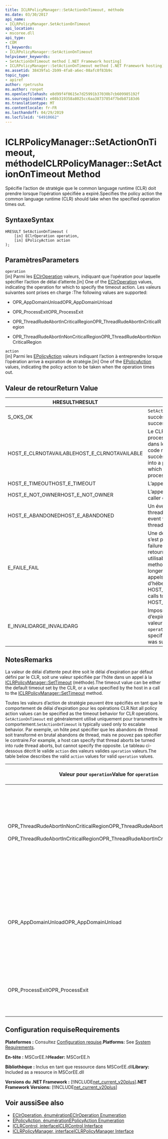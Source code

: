 ```yaml
---
title: ICLRPolicyManager::SetActionOnTimeout, méthode
ms.date: 03/30/2017
api_name:
- ICLRPolicyManager.SetActionOnTimeout
api_location:
- mscoree.dll
api_type:
- COM
f1_keywords:
- ICLRPolicyManager::SetActionOnTimeout
helpviewer_keywords:
- SetActionOnTimeout method [.NET Framework hosting]
- ICLRPolicyManager::SetActionOnTimeout method [.NET Framework hosting]
ms.assetid: 38439fa1-2b99-4fa8-a6ec-08afc0f83b9c
topic_type:
- apiref
author: rpetrusha
ms.author: ronpet
ms.openlocfilehash: e8d99f4f0615e7d25991b37030b7cb609985192f
ms.sourcegitcommit: e08b319358a8025cc6aa38737854f7bdb87183d6
ms.translationtype: MT
ms.contentlocale: fr-FR
ms.lasthandoff: 04/29/2019
ms.locfileid: "64910662"
---
```

# <a name="iclrpolicymanagersetactionontimeout-method"></a><span data-ttu-id="f4f94-102">ICLRPolicyManager::SetActionOnTimeout, méthode</span><span class="sxs-lookup"><span data-stu-id="f4f94-102">ICLRPolicyManager::SetActionOnTimeout Method</span></span>
<span data-ttu-id="f4f94-103">Spécifie l’action de stratégie que le common language runtime (CLR) doit prendre lorsque l’opération spécifiée a expiré.</span><span class="sxs-lookup"><span data-stu-id="f4f94-103">Specifies the policy action the common language runtime (CLR) should take when the specified operation times out.</span></span>  
  
## <a name="syntax"></a><span data-ttu-id="f4f94-104">Syntaxe</span><span class="sxs-lookup"><span data-stu-id="f4f94-104">Syntax</span></span>  
  
```  
HRESULT SetActionOnTimeout (  
    [in] EClrOperation operation,  
    [in] EPolicyAction action  
);  
```  
  
## <a name="parameters"></a><span data-ttu-id="f4f94-105">Paramètres</span><span class="sxs-lookup"><span data-stu-id="f4f94-105">Parameters</span></span>  
 `operation`  
 <span data-ttu-id="f4f94-106">[in] Parmi les [EClrOperation](../../../../docs/framework/unmanaged-api/hosting/eclroperation-enumeration.md) valeurs, indiquant que l’opération pour laquelle spécifier l’action de délai d’attente.</span><span class="sxs-lookup"><span data-stu-id="f4f94-106">[in] One of the [EClrOperation](../../../../docs/framework/unmanaged-api/hosting/eclroperation-enumeration.md) values, indicating the operation for which to specify the timeout action.</span></span> <span data-ttu-id="f4f94-107">Les valeurs suivantes sont prises en charge :</span><span class="sxs-lookup"><span data-stu-id="f4f94-107">The following values are supported:</span></span>  
  
- <span data-ttu-id="f4f94-108">OPR_AppDomainUnload</span><span class="sxs-lookup"><span data-stu-id="f4f94-108">OPR_AppDomainUnload</span></span>  
  
- <span data-ttu-id="f4f94-109">OPR_ProcessExit</span><span class="sxs-lookup"><span data-stu-id="f4f94-109">OPR_ProcessExit</span></span>  
  
- <span data-ttu-id="f4f94-110">OPR_ThreadRudeAbortInCriticalRegion</span><span class="sxs-lookup"><span data-stu-id="f4f94-110">OPR_ThreadRudeAbortInCriticalRegion</span></span>  
  
- <span data-ttu-id="f4f94-111">OPR_ThreadRudeAbortInNonCriticalRegion</span><span class="sxs-lookup"><span data-stu-id="f4f94-111">OPR_ThreadRudeAbortInNonCriticalRegion</span></span>  
  
 `action`  
 <span data-ttu-id="f4f94-112">[in] Parmi les [EPolicyAction](../../../../docs/framework/unmanaged-api/hosting/epolicyaction-enumeration.md) valeurs indiquant l’action à entreprendre lorsque l’opération arrive à expiration de stratégie.</span><span class="sxs-lookup"><span data-stu-id="f4f94-112">[in] One of the [EPolicyAction](../../../../docs/framework/unmanaged-api/hosting/epolicyaction-enumeration.md) values, indicating the policy action to be taken when the operation times out.</span></span>  
  
## <a name="return-value"></a><span data-ttu-id="f4f94-113">Valeur de retour</span><span class="sxs-lookup"><span data-stu-id="f4f94-113">Return Value</span></span>  
  
|<span data-ttu-id="f4f94-114">HRESULT</span><span class="sxs-lookup"><span data-stu-id="f4f94-114">HRESULT</span></span>|<span data-ttu-id="f4f94-115">Description</span><span class="sxs-lookup"><span data-stu-id="f4f94-115">Description</span></span>|  
|-------------|-----------------|  
|<span data-ttu-id="f4f94-116">S_OK</span><span class="sxs-lookup"><span data-stu-id="f4f94-116">S_OK</span></span>|<span data-ttu-id="f4f94-117">`SetActionOnTimeout` retourné avec succès.</span><span class="sxs-lookup"><span data-stu-id="f4f94-117">`SetActionOnTimeout` returned successfully.</span></span>|  
|<span data-ttu-id="f4f94-118">HOST_E_CLRNOTAVAILABLE</span><span class="sxs-lookup"><span data-stu-id="f4f94-118">HOST_E_CLRNOTAVAILABLE</span></span>|<span data-ttu-id="f4f94-119">Le CLR n’a pas été chargé dans un processus ou le CLR est dans un état dans lequel il ne peut pas exécuter le code managé ou traiter l’appel avec succès.</span><span class="sxs-lookup"><span data-stu-id="f4f94-119">The CLR has not been loaded into a process, or the CLR is in a state in which it cannot run managed code or process the call successfully.</span></span>|  
|<span data-ttu-id="f4f94-120">HOST_E_TIMEOUT</span><span class="sxs-lookup"><span data-stu-id="f4f94-120">HOST_E_TIMEOUT</span></span>|<span data-ttu-id="f4f94-121">L’appel a expiré.</span><span class="sxs-lookup"><span data-stu-id="f4f94-121">The call timed out.</span></span>|  
|<span data-ttu-id="f4f94-122">HOST_E_NOT_OWNER</span><span class="sxs-lookup"><span data-stu-id="f4f94-122">HOST_E_NOT_OWNER</span></span>|<span data-ttu-id="f4f94-123">L’appelant ne possède pas le verrou.</span><span class="sxs-lookup"><span data-stu-id="f4f94-123">The caller does not own the lock.</span></span>|  
|<span data-ttu-id="f4f94-124">HOST_E_ABANDONED</span><span class="sxs-lookup"><span data-stu-id="f4f94-124">HOST_E_ABANDONED</span></span>|<span data-ttu-id="f4f94-125">Un événement a été annulé alors qu’un thread bloqué ou Fibre l’attendait.</span><span class="sxs-lookup"><span data-stu-id="f4f94-125">An event was canceled while a blocked thread or fiber was waiting on it.</span></span>|  
|<span data-ttu-id="f4f94-126">E_FAIL</span><span class="sxs-lookup"><span data-stu-id="f4f94-126">E_FAIL</span></span>|<span data-ttu-id="f4f94-127">Une défaillance catastrophique inconnue s’est produite.</span><span class="sxs-lookup"><span data-stu-id="f4f94-127">An unknown catastrophic failure occurred.</span></span> <span data-ttu-id="f4f94-128">Une fois une méthode retourne E_FAIL, le CLR n’est plus utilisable au sein du processus.</span><span class="sxs-lookup"><span data-stu-id="f4f94-128">After a method returns E_FAIL, the CLR is no longer usable within the process.</span></span> <span data-ttu-id="f4f94-129">Les appels suivants aux méthodes d’hébergement retournent HOST_E_CLRNOTAVAILABLE.</span><span class="sxs-lookup"><span data-stu-id="f4f94-129">Subsequent calls to hosting methods return HOST_E_CLRNOTAVAILABLE.</span></span>|  
|<span data-ttu-id="f4f94-130">E_INVALIDARG</span><span class="sxs-lookup"><span data-stu-id="f4f94-130">E_INVALIDARG</span></span>|<span data-ttu-id="f4f94-131">Impossible de définir un délai d’expiration spécifié `operation`, ou une valeur non valide a été fournie pour `operation`.</span><span class="sxs-lookup"><span data-stu-id="f4f94-131">A timeout cannot be set for the specified `operation`, or an invalid value was supplied for `operation`.</span></span>|  
  
## <a name="remarks"></a><span data-ttu-id="f4f94-132">Notes</span><span class="sxs-lookup"><span data-stu-id="f4f94-132">Remarks</span></span>  
 <span data-ttu-id="f4f94-133">La valeur de délai d’attente peut être soit le délai d’expiration par défaut défini par le CLR, soit une valeur spécifiée par l’hôte dans un appel à la [ICLRPolicyManager::SetTimeout](../../../../docs/framework/unmanaged-api/hosting/iclrpolicymanager-settimeout-method.md) (méthode).</span><span class="sxs-lookup"><span data-stu-id="f4f94-133">The timeout value can be either the default timeout set by the CLR, or a value specified by the host in a call to the [ICLRPolicyManager::SetTimeout](../../../../docs/framework/unmanaged-api/hosting/iclrpolicymanager-settimeout-method.md) method.</span></span>  
  
 <span data-ttu-id="f4f94-134">Toutes les valeurs d’action de stratégie peuvent être spécifiés en tant que le comportement de délai d’expiration pour les opérations CLR.</span><span class="sxs-lookup"><span data-stu-id="f4f94-134">Not all policy action values can be specified as the timeout behavior for CLR operations.</span></span> <span data-ttu-id="f4f94-135">`SetActionOnTimeout` est généralement utilisé uniquement pour transmettre le comportement.</span><span class="sxs-lookup"><span data-stu-id="f4f94-135">`SetActionOnTimeout` is typically used only to escalate behavior.</span></span> <span data-ttu-id="f4f94-136">Par exemple, un hôte peut spécifier que les abandons de thread soit transformé en brutal abandons de thread, mais ne pouvez pas spécifier le contraire.</span><span class="sxs-lookup"><span data-stu-id="f4f94-136">For example, a host can specify that thread aborts be turned into rude thread aborts, but cannot specify the opposite.</span></span> <span data-ttu-id="f4f94-137">Le tableau ci-dessous décrit le valide `action` des valeurs valides `operation` valeurs.</span><span class="sxs-lookup"><span data-stu-id="f4f94-137">The table below describes the valid `action` values for valid `operation` values.</span></span>  
  
|<span data-ttu-id="f4f94-138">Valeur pour `operation`</span><span class="sxs-lookup"><span data-stu-id="f4f94-138">Value for `operation`</span></span>|<span data-ttu-id="f4f94-139">Valeurs valides pour `action`</span><span class="sxs-lookup"><span data-stu-id="f4f94-139">Valid values for `action`</span></span>|  
|---------------------------|-------------------------------|  
|<span data-ttu-id="f4f94-140">OPR_ThreadRudeAbortInNonCriticalRegion</span><span class="sxs-lookup"><span data-stu-id="f4f94-140">OPR_ThreadRudeAbortInNonCriticalRegion</span></span><br /><br /> <span data-ttu-id="f4f94-141">OPR_ThreadRudeAbortInCriticalRegion</span><span class="sxs-lookup"><span data-stu-id="f4f94-141">OPR_ThreadRudeAbortInCriticalRegion</span></span>|<span data-ttu-id="f4f94-142">-   eRudeAbortThread</span><span class="sxs-lookup"><span data-stu-id="f4f94-142">-   eRudeAbortThread</span></span><br /><span data-ttu-id="f4f94-143">-   eUnloadAppDomain</span><span class="sxs-lookup"><span data-stu-id="f4f94-143">-   eUnloadAppDomain</span></span><br /><span data-ttu-id="f4f94-144">-   eRudeUnloadAppDomain</span><span class="sxs-lookup"><span data-stu-id="f4f94-144">-   eRudeUnloadAppDomain</span></span><br /><span data-ttu-id="f4f94-145">-   eExitProcess</span><span class="sxs-lookup"><span data-stu-id="f4f94-145">-   eExitProcess</span></span><br /><span data-ttu-id="f4f94-146">-   eFastExitProcess</span><span class="sxs-lookup"><span data-stu-id="f4f94-146">-   eFastExitProcess</span></span><br /><span data-ttu-id="f4f94-147">-   eRudeExitProcess</span><span class="sxs-lookup"><span data-stu-id="f4f94-147">-   eRudeExitProcess</span></span><br /><span data-ttu-id="f4f94-148">-   eDisableRuntime</span><span class="sxs-lookup"><span data-stu-id="f4f94-148">-   eDisableRuntime</span></span>|  
|<span data-ttu-id="f4f94-149">OPR_AppDomainUnload</span><span class="sxs-lookup"><span data-stu-id="f4f94-149">OPR_AppDomainUnload</span></span>|<span data-ttu-id="f4f94-150">-   eUnloadAppDomain</span><span class="sxs-lookup"><span data-stu-id="f4f94-150">-   eUnloadAppDomain</span></span><br /><span data-ttu-id="f4f94-151">-   eRudeUnloadAppDomain</span><span class="sxs-lookup"><span data-stu-id="f4f94-151">-   eRudeUnloadAppDomain</span></span><br /><span data-ttu-id="f4f94-152">-   eExitProcess</span><span class="sxs-lookup"><span data-stu-id="f4f94-152">-   eExitProcess</span></span><br /><span data-ttu-id="f4f94-153">-   eFastExitProcess</span><span class="sxs-lookup"><span data-stu-id="f4f94-153">-   eFastExitProcess</span></span><br /><span data-ttu-id="f4f94-154">-   eRudeExitProcess</span><span class="sxs-lookup"><span data-stu-id="f4f94-154">-   eRudeExitProcess</span></span><br /><span data-ttu-id="f4f94-155">-   eDisableRuntime</span><span class="sxs-lookup"><span data-stu-id="f4f94-155">-   eDisableRuntime</span></span>|  
|<span data-ttu-id="f4f94-156">OPR_ProcessExit</span><span class="sxs-lookup"><span data-stu-id="f4f94-156">OPR_ProcessExit</span></span>|<span data-ttu-id="f4f94-157">-   eExitProcess</span><span class="sxs-lookup"><span data-stu-id="f4f94-157">-   eExitProcess</span></span><br /><span data-ttu-id="f4f94-158">-   eFastExitProcess</span><span class="sxs-lookup"><span data-stu-id="f4f94-158">-   eFastExitProcess</span></span><br /><span data-ttu-id="f4f94-159">-   eRudeExitProcess</span><span class="sxs-lookup"><span data-stu-id="f4f94-159">-   eRudeExitProcess</span></span><br /><span data-ttu-id="f4f94-160">-   eDisableRuntime</span><span class="sxs-lookup"><span data-stu-id="f4f94-160">-   eDisableRuntime</span></span>|  
  
## <a name="requirements"></a><span data-ttu-id="f4f94-161">Configuration requise</span><span class="sxs-lookup"><span data-stu-id="f4f94-161">Requirements</span></span>  
 <span data-ttu-id="f4f94-162">**Plateformes :** Consultez [Configuration requise](../../../../docs/framework/get-started/system-requirements.md).</span><span class="sxs-lookup"><span data-stu-id="f4f94-162">**Platforms:** See [System Requirements](../../../../docs/framework/get-started/system-requirements.md).</span></span>  
  
 <span data-ttu-id="f4f94-163">**En-tête :** MSCorEE.h</span><span class="sxs-lookup"><span data-stu-id="f4f94-163">**Header:** MSCorEE.h</span></span>  
  
 <span data-ttu-id="f4f94-164">**Bibliothèque :** Inclus en tant que ressource dans MSCorEE.dll</span><span class="sxs-lookup"><span data-stu-id="f4f94-164">**Library:** Included as a resource in MSCorEE.dll</span></span>  
  
 <span data-ttu-id="f4f94-165">**Versions du .NET Framework :** [!INCLUDE[net_current_v20plus](../../../../includes/net-current-v20plus-md.md)]</span><span class="sxs-lookup"><span data-stu-id="f4f94-165">**.NET Framework Versions:** [!INCLUDE[net_current_v20plus](../../../../includes/net-current-v20plus-md.md)]</span></span>  
  
## <a name="see-also"></a><span data-ttu-id="f4f94-166">Voir aussi</span><span class="sxs-lookup"><span data-stu-id="f4f94-166">See also</span></span>

- [<span data-ttu-id="f4f94-167">EClrOperation, énumération</span><span class="sxs-lookup"><span data-stu-id="f4f94-167">EClrOperation Enumeration</span></span>](../../../../docs/framework/unmanaged-api/hosting/eclroperation-enumeration.md)
- [<span data-ttu-id="f4f94-168">EPolicyAction, énumération</span><span class="sxs-lookup"><span data-stu-id="f4f94-168">EPolicyAction Enumeration</span></span>](../../../../docs/framework/unmanaged-api/hosting/epolicyaction-enumeration.md)
- [<span data-ttu-id="f4f94-169">ICLRControl, interface</span><span class="sxs-lookup"><span data-stu-id="f4f94-169">ICLRControl Interface</span></span>](../../../../docs/framework/unmanaged-api/hosting/iclrcontrol-interface.md)
- [<span data-ttu-id="f4f94-170">ICLRPolicyManager, interface</span><span class="sxs-lookup"><span data-stu-id="f4f94-170">ICLRPolicyManager Interface</span></span>](../../../../docs/framework/unmanaged-api/hosting/iclrpolicymanager-interface.md)
